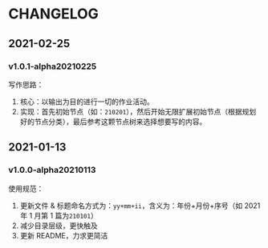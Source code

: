 # CHANGELOG

## 2021-02-25

### v1.0.1-alpha20210225

写作思路：

1. 核心：以输出为目的进行一切的作业活动。
2. 实现：首先初始节点（如：`210201`），然后开始无限扩展初始节点（根据规划好的节点分类），最后参考这颗节点树来选择想要写的内容。

## 2021-01-13

### v1.0.0-alpha20210113

使用规范：

1. 更新文件 & 标题命名方式为：`yy+mm+ii`，含义为：年份+月份+序号（如 2021 年 1 月第 1 篇为`210101`）
2. 减少目录层级，更快触及
3. 更新 README，力求更简洁